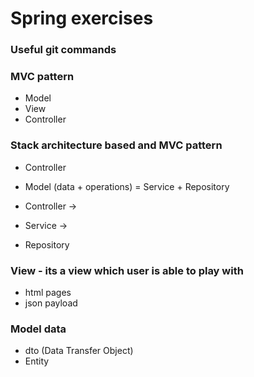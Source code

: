 # Spring exercises

### Useful git commands

### MVC pattern
- Model
- View
- Controller

### Stack architecture based and MVC pattern
- Controller
- Model (data + operations) = Service + Repository


- Controller ->
- Service ->
- Repository


### View - its a view which user is able to play with
- html pages
- json payload

### Model data
- dto (Data Transfer Object)
- Entity
